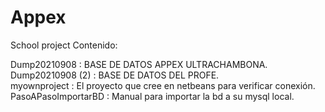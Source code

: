 # Appex
School project Contenido:

Dump20210908 : BASE DE DATOS APPEX ULTRACHAMBONA.   
Dump20210908 (2) : BASE DE DATOS DEL PROFE.   
myownproject : El proyecto que cree en netbeans para verificar conexión.   
PasoAPasoImportarBD : Manual para importar la bd a su mysql local.  
